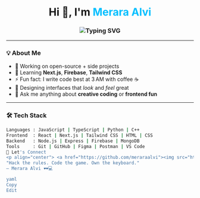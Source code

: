 <h1 align="center">
  Hi 👋, I'm <span style="color:#00BFFF;">Merara Alvi</span>
</h1>
<h3 align="center">
  <img src="https://readme-typing-svg.herokuapp.com?font=Fira+Code&pause=1000&color=00FFFF&center=true&vCenter=true&width=435&lines=Creative+Developer+%F0%9F%94%A5;Frontend+Wizard+%F0%9F%92%AA;Lover+of+Dark+UI+Themes+%F0%9F%8C%8D;Code+with+a+Hacker+Soul+%F0%9F%94%9C" alt="Typing SVG" />
</h3>

---

### 💡 About Me

- 🔭 Working on open-source + side projects  
- 🌱 Learning **Next.js**, **Firebase**, **Tailwind CSS**  
- ⚡ Fun fact: I write code best at 3 AM with coffee ☕  
- 🎨 Designing interfaces that *look* and *feel* great  
- 💬 Ask me anything about **creative coding** or **frontend fun**

---

### 🛠️ Tech Stack

```bash
Languages : JavaScript | TypeScript | Python | C++
Frontend  : React | Next.js | Tailwind CSS | HTML | CSS
Backend   : Node.js | Express | Firebase | MongoDB
Tools     : Git | GitHub | Figma | Postman | VS Code
🔗 Let's Connect
<p align="center"> <a href="https://github.com/meraraalvi"><img src="https://img.shields.io/badge/GitHub-181717?style=for-the-badge&logo=github&logoColor=white" /></a> <a href="mailto:meraraalvi@gmail.com"><img src="https://img.shields.io/badge/Gmail-D14836?style=for-the-badge&logo=gmail&logoColor=white" /></a> <a href="https://linkedin.com/in/meraraalvi"><img src="https://img.shields.io/badge/LinkedIn-0077B5?style=for-the-badge&logo=linkedin&logoColor=white" /></a> </p>
"Hack the rules. Code the game. Own the keyboard."
— Merara Alvi 🕶️💻

yaml
Copy
Edit

